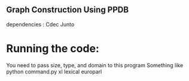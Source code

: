 ## Graph Construction Using PPDB

dependencies : 
  Cdec
  Junto


#


# Running the code:
  You need to pass size, type, and domain to this program
  Something like python command.py xl lexical europarl
 

